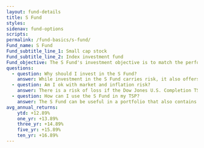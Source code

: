 ```yaml
---
layout: fund-details
title: S Fund
styles:
sidenav: fund-options
scripts:
permalink: /fund-basics/s-fund/
Fund_name: S Fund
Fund_subtitle_line_1: Small cap stock
Fund_subtitle_line_2: Index investment fund
Fund_objective: The S Fund's investment objective is to match the performance of the Dow Jones U.S. Completion Total Stock Market Index, a broad market index made up of stocks of small-to-medium U.S. companies not included in the S&P 500 Index.
questions:
  - question: Why should I invest in the S Fund?
    answer: While investment in the S Fund carries risk, it also offers the opportunity to experience gains from equity ownership of small-to-mid-sized U.S. companies. It provides and excellent means of further diversifying your domestic equity holdings.
  - question: Am I ok with market and inflation risk?
    answer: There is a risk of loss if the Dow Jones U.S. Completion TSM Index declines in response to changes in overall economic conditions (market risk) or if the S Fund does not grow enough to offset the reduction in purchasing power (inflation risk).
  - question: How can I use the S Fund in my TSP?
    answer: The S Fund can be useful in a portfolio that also contains stock funds that track other indexes. The C, S, and I Funds, for example, track different segments of the overall stock market without overlapping. By investing in all segments of the stock market (as opposed to just one), you reduce your exposure to market risk.
avg_annual_returns:
    ytd: +12.89%
    one_yr: +13.89%
    three_yr: +14.89%
    five_yr: +15.89%
    ten_yr: +16.89%
---
```

